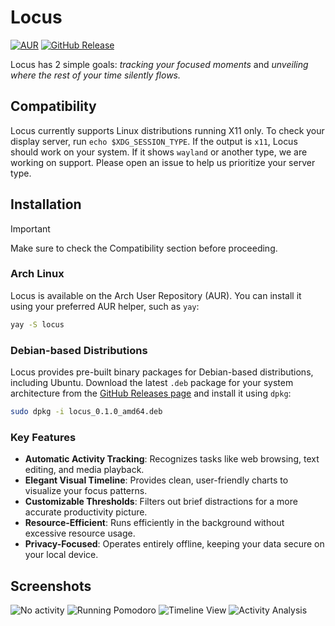 # Locus
[![AUR](https://img.shields.io/badge/AUR-v0.1.1-lightblue.svg)](https://aur.archlinux.org/packages/locus)
[![GitHub Release](https://img.shields.io/github/release/Sushants-Git/locus.svg)](https://github.com/Sushants-Git/locus/releases)

Locus has 2 simple goals: *tracking your focused moments* and *unveiling where the rest of your time silently flows.*

## Compatibility
Locus currently supports Linux distributions running X11 only. To check your display server, run `echo $XDG_SESSION_TYPE`. If the output is `x11`, Locus should work on your system. If it shows `wayland` or another type, we are working on support. Please open an issue to help us prioritize your server type.

## Installation

> [!IMPORTANT]  
> Make sure to check the Compatibility section before proceeding.

### Arch Linux
Locus is available on the Arch User Repository (AUR). You can install it using your preferred AUR helper, such as `yay`:

```bash
yay -S locus
```

### Debian-based Distributions
Locus provides pre-built binary packages for Debian-based distributions, including Ubuntu. Download the latest `.deb` package for your system architecture from the [GitHub Releases page](https://github.com/Sushants-Git/locus/releases/) and install it using `dpkg`:

```bash
sudo dpkg -i locus_0.1.0_amd64.deb
```

### Key Features

- **Automatic Activity Tracking**: Recognizes tasks like web browsing, text editing, and media playback.
- **Elegant Visual Timeline**: Provides clean, user-friendly charts to visualize your focus patterns.
- **Customizable Thresholds**: Filters out brief distractions for a more accurate productivity picture.
- **Resource-Efficient**: Runs efficiently in the background without excessive resource usage.
- **Privacy-Focused**: Operates entirely offline, keeping your data secure on your local device.

## Screenshots
![No activity](https://github.com/user-attachments/assets/9feddb1e-859f-4e43-9881-12c87a8fadd7)
![Running Pomodoro](https://github.com/user-attachments/assets/534b5da4-aa75-458b-8182-e1c6092f60ee)
![Timeline View](https://github.com/user-attachments/assets/9ea1aa8f-8a4f-409f-a538-b41dd3d82f85)
![Activity Analysis](https://github.com/user-attachments/assets/d939cb98-0a5f-4a46-9d9b-c48c311a964d)

